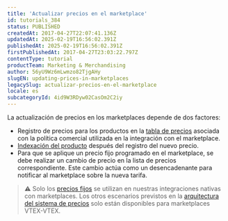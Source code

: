 ```yaml
---
title: 'Actualizar precios en el marketplace'
id: tutorials_384
status: PUBLISHED
createdAt: 2017-04-27T22:07:41.136Z
updatedAt: 2025-02-19T16:56:02.391Z
publishedAt: 2025-02-19T16:56:02.391Z
firstPublishedAt: 2017-04-27T23:03:22.797Z
contentType: tutorial
productTeam: Marketing & Merchandising
author: 56yU9Wz6mLwmzo82TjgAHy
slugEN: updating-prices-in-marketplaces
legacySlug: actualizar-precios-en-el-marketplace
locale: es
subcategoryId: 4id9W3RDyw02CasOm2C2iy
---
```


La actualización de precios en los marketplaces depende de dos factores: 

- Registro de precios para los productos en la [tabla de precios](/es/tracks/precios-101--6f8pwCns3PJHqMvQSugNfP/1wAm5m3IUfIj6maBdaRJt8) asociada con la política comercial utilizada en la integración con el marketplace.
- [Indexación del producto](/es/tutorial/understanding-how-indexation-works--tutorials_256) después del registro del nuevo precio. 
- Para que se aplique un precio fijo programado en el marketplace, se debe realizar un cambio de precio en la lista de precios correspondiente. Este cambio actúa como un desencadenante para notificar al marketplace sobre la nueva tarifa.

> ⚠️ Solo los [precios fijos](/es/tracks/precios-101--6f8pwCns3PJHqMvQSugNfP/3g39iXkQza4AW7C7L814mj) se utilizan en nuestras integraciones nativas con marketplaces. Los otros escenarios previstos en la [arquitectura del sistema de precios](/es/tracks/precios-101--6f8pwCns3PJHqMvQSugNfP/7GptzvlPDVM11ojEjywIQx) solo están disponibles para marketplaces VTEX-VTEX.

